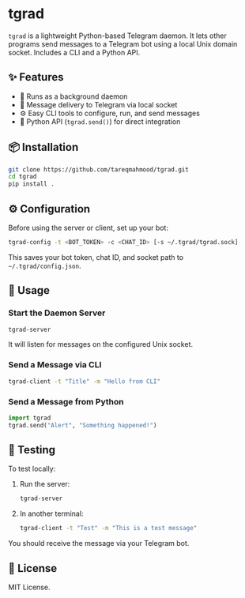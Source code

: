 # tgrad

`tgrad` is a lightweight Python-based Telegram daemon. It lets other programs send messages to a Telegram bot using a local Unix domain socket. Includes a CLI and a Python API.


## ✨ Features

- 🧵 Runs as a background daemon
- 🧾 Message delivery to Telegram via local socket
- ⚙️ Easy CLI tools to configure, run, and send messages
- 🐍 Python API (`tgrad.send()`) for direct integration


## 📦 Installation

```bash
git clone https://github.com/tareqmahmood/tgrad.git
cd tgrad
pip install .
```

## ⚙️ Configuration

Before using the server or client, set up your bot:

```bash
tgrad-config -t <BOT_TOKEN> -c <CHAT_ID> [-s ~/.tgrad/tgrad.sock]
```

This saves your bot token, chat ID, and socket path to `~/.tgrad/config.json`.


## 🚀 Usage

### Start the Daemon Server

```bash
tgrad-server
```

It will listen for messages on the configured Unix socket.

### Send a Message via CLI

```bash
tgrad-client -t "Title" -m "Hello from CLI"
```

### Send a Message from Python

```python
import tgrad
tgrad.send("Alert", "Something happened!")
```

## 🧪 Testing

To test locally:

1. Run the server:

   ```bash
   tgrad-server
   ```

2. In another terminal:

   ```bash
   tgrad-client -t "Test" -m "This is a test message"
   ```

You should receive the message via your Telegram bot.


## 📄 License

MIT License.
